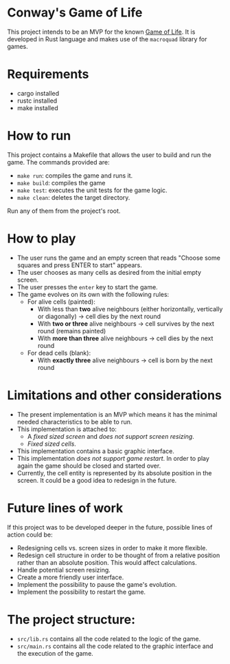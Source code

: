 # Conway's Game of Life
This project intends to be an MVP for the known [Game of Life](https://en.wikipedia.org/wiki/Conway%27s_Game_of_Life). It is developed in Rust language and makes use of the `macroquad` library for games. 

# Requirements
- cargo installed
- rustc installed
- make installed

# How to run
This project contains a Makefile that allows the user to build and run the game. The commands provided are:
- `make run`: compiles the game and runs it.
- `make build`: compiles the game
- `make test`: executes the unit tests for the game logic.
- `make clean`: deletes the target directory.

Run any of them from the project's root.

# How to play
- The user runs the game and an empty screen that reads "Choose some squares and press ENTER to start" appears.
- The user chooses as many cells as desired from the initial empty screen.
- The user presses the `enter` key to start the game.
- The game evolves on its own with the following rules:
    - For alive cells (painted):
        - With less than **two** alive neighbours (either horizontally, vertically or diagonally) -> cell dies by the next round
        - With **two or three** alive neighbours -> cell survives by the next round (remains painted)
        - With **more than three** alive neighbours -> cell dies by the next round
    - For dead cells (blank):
        - With **exactly three** alive neighbours -> cell is born by the next round

# Limitations and other considerations
- The present implementation is an MVP which means it has the minimal needed characteristics to be able to run.
- This implementation is attached to:
    - A _fixed sized screen_ and _does not support screen resizing_.
    - _Fixed sized cells_.
- This implementation contains a basic graphic interface.
- This implementation _does not support game restart_. In order to play again the game should be closed and started over.
- Currently, the cell entity is represented by its absolute position in the screen. It could be a good idea to redesign in the future.

# Future lines of work
If this project was to be developed deeper in the future, possible lines of action could be:
- Redesigning cells vs. screen sizes in order to make it more flexible.
- Redesign cell structure in order to be thought of from a relative position rather than an absolute position. This would affect calculations.
- Handle potential screen resizing.
- Create a more friendly user interface.
- Implement the possibility to pause the game's evolution.
- Implement the possibility to restart the game.

# The project structure:
- `src/lib.rs` contains all the code related to the logic of the game.
- `src/main.rs` contains all the code related to the graphic interface and the execution of the game.
